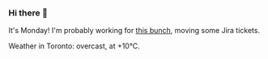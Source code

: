 ### Hi there :wave:

It's Monday! I'm probably working for [this bunch](https://github.com/kohofinancial), moving some Jira tickets.

Weather in Toronto: overcast, at +10°C.
